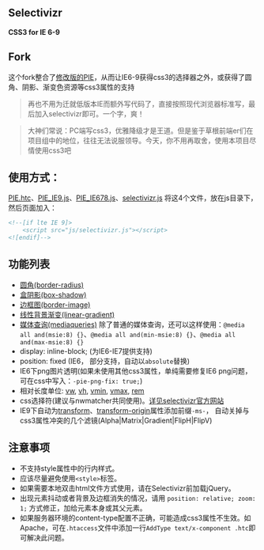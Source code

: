 Selectivizr
-----------

**CSS3 for IE 6-9**

## Fork ##

这个fork整合了[修改版的PIE](https://github.com/gucong3000/PIE)，从而让IE6-9获得css3的选择器之外，或获得了圆角、阴影、渐变色资源等css3属性的支持

> 再也不用为迁就低版本IE而额外写代码了，直接按照现代浏览器标准写，最后加入selectivizr即可。一个字，爽！

> 大神们常说：PC端写css3，优雅降级才是王道。但是鉴于草根前端er们在项目组中的地位，往往无法说服领导。今天，你不用再取舍，使用本项目尽情使用css3吧

## 使用方式：

[PIE.htc](PIE.htc)、[PIE_IE9.js](PIE_IE9.js)、[PIE_IE678.js](PIE_IE678.js)、[selectivizr.js](selectivizr.js) 将这4个文件，放在js目录下，然后页面加入：

```HTML
<!--[if lte IE 9]>
	<script src="js/selectivizr.js"></script>
<![endif]-->
```

## 功能列表
- [圆角(border-radius)](http://gucong3000.github.io/css-book/properties/border/border-radius.htm)
- [盒阴影(box-shadow)](http://gucong3000.github.io/css-book/properties/border/box-shadow.htm)
- [边框图(border-image)](http://gucong3000.github.io/css-book/properties/border/border-image.htm)
- [线性背景渐变(linear-gradient)](http://gucong3000.github.io/css-book/values/image/linear-gradient%28%29.htm)
- [媒体查询(mediaqueries)](http://www.w3.org/TR/css3-mediaqueries/) 除了普通的媒体查询，还可以这样使用：`@media all and(msie:8) {}`、`@media all and(min-msie:8) {}`、`@media all and(max-msie:8) {}`
- display: inline-block; (为IE6-IE7提供支持)
- position: fixed (IE6， 部分支持，自动以`absolute`替换)
- IE6下png图片透明(如果未使用其他css3属性，单纯需要修复IE6 png问题，可在css中写入：`-pie-png-fix: true;`)
- 相对长度单位: [vw](http://gucong3000.github.io/css-book/values/length/vw.htm), [vh](http://gucong3000.github.io/css-book/values/length/vh.htm), [vmin](http://gucong3000.github.io/css-book/values/length/vmin.htm), [vmax](http://gucong3000.github.io/css-book/values/length/vmax.htm), [rem](http://gucong3000.github.io/css-book/values/length/rem.htm)
- css选择符(建议与nwmatcher共同使用)。[详见selectivizr官方网站](http://selectivizr.com/#how) 
- IE9下自动为[transform](http://gucong3000.github.io/css-book/properties/transform/transform.htm)、[transform-origin](http://gucong3000.github.io/css-book/properties/transform/transform-origin.htm)属性添加前缀`-ms-`， 自动关掉与css3属性冲突的几个滤镜(Alpha|Matrix|Gradient|FlipH|FlipV)

## 注意事项

- 不支持style属性中的行内样式。
- 应该尽量避免使用`<style>`标签。
- 如果需要本地双击html文件方式使用，请在Selectivizr前加载jQuery。
- 出现元素抖动或者背景及边框消失的情况，请用 `position: relative; zoom: 1;` 方式修正，加给元素本身或其父元素。
- 如果服务器环境的content-type配置不正确，可能造成css3属性不生效。如Apache，可在`.htaccess`文件中添加一行`AddType text/x-component .htc`即可解决此问题。

